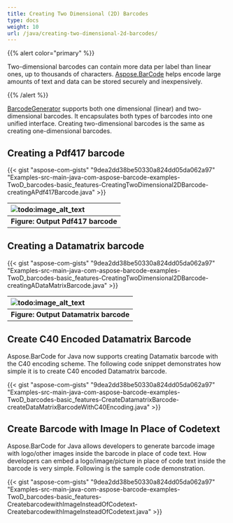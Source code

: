 ```yaml
---
title: Creating Two Dimensional (2D) Barcodes
type: docs
weight: 10
url: /java/creating-two-dimensional-2d-barcodes/
---
```


{{% alert color="primary" %}} 

Two-dimensional barcodes can contain more data per label than linear ones, up to thousands of characters. [Aspose.BarCode](https://apireference.aspose.com/barcode/java/) helps encode large amounts of text and data can be stored securely and inexpensively.

{{% /alert %}} 

[BarcodeGenerator](https://apireference.aspose.com/barcode/java/com.aspose.barcode.generation/BarcodeGenerator) supports both one dimensional (linear) and two-dimensional barcodes. It encapsulates both types of barcodes into one unified interface. Creating two-dimensional barcodes is the same as creating one-dimensional barcodes.
## **Creating a Pdf417 barcode**

{{< gist "aspose-com-gists" "9dea2dd38be50330a824dd05da062a97" "Examples-src-main-java-com-aspose-barcode-examples-TwoD_barcodes-basic_features-CreatingTwoDimensional2DBarcode-creatingAPdf417Barcode.java" >}}

|![todo:image_alt_text](http://i.imgur.com/jt7cSny.jpg)|
| :- |
|**Figure: Output Pdf417 barcode**|
## **Creating a Datamatrix barcode**

{{< gist "aspose-com-gists" "9dea2dd38be50330a824dd05da062a97" "Examples-src-main-java-com-aspose-barcode-examples-TwoD_barcodes-basic_features-CreatingTwoDimensional2DBarcode-creatingADataMatrixBarcode.java" >}}

|![todo:image_alt_text](http://i.imgur.com/8xron4a.jpg)|
| :- |
|**Figure: Output Datamatrix barcode**|
## **Create C40 Encoded Datamatrix Barcode**
Aspose.BarCode for Java now supports creating Datamatix barcode with the C40 encoding scheme. The following code snippet demonstrates how simple it is to create C40 encoded Datamatrix barcode.

{{< gist "aspose-com-gists" "9dea2dd38be50330a824dd05da062a97" "Examples-src-main-java-com-aspose-barcode-examples-TwoD_barcodes-basic_features-CreateDatamatrixBarcode-createDataMatrixBarcodeWithC40Encoding.java" >}}
## **Create Barcode with Image In Place of Codetext**
Aspose.BarCode for Java allows developers to generate barcode image with logo/other images inside the barcode in place of code text. How developers can embed a logo/image/picture in place of code text inside the barcode is very simple. Following is the sample code demonstration.

{{< gist "aspose-com-gists" "9dea2dd38be50330a824dd05da062a97" "Examples-src-main-java-com-aspose-barcode-examples-TwoD_barcodes-basic_features-CreatebarcodewithImageInsteadOfCodetext-CreatebarcodewithImageInsteadOfCodetext.java" >}}

